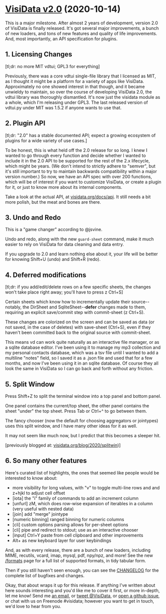 # [VisiData v2.0](https://github.com/saulpw/visidata/releases/tag/v2.0.1) (2020-10-14)

This is a major milestone.  After almost 2 years of development, version 2.0 of VisiData is finally released.  It's got several major improvements, a bunch of new loaders, and tons of new features and quality of life improvements.  And, most importantly, an API specification for plugins.

## 1. Licensing Changes

[tl;dr: no more MIT vdtui; GPL3 for everything]

Previously, there was a core vdtui single-file library that I licensed as MIT, as I thought it might be a platform for a variety of apps like VisiData.  Approximately no one showed interest in that though, and it became unwieldy to maintain, so over the course of developing VisiData 2.0, the vdtui library was thoroughly dismantled.  It's now just the visidata module as a whole, which I'm releasing under GPL3.  The last released version of vdtui.py under MIT was 1.5.2 if anyone wants to use that.

## 2. Plugin API

[tl;dr: "2.0" has a stable documented API; expect a growing ecosystem of plugins for a wide variety of use cases.]

To be honest, this is what held off the 2.0 release for so long.  I knew I wanted to go through every function and decide whether I wanted to include it in the 2.0 API to be supported for the rest of the 2.x lifecycle, which might be years.  (We don't intend to strictly adhere to "semver", but it's still important to try to maintain backwards compatibility within a major version number.)  So now, we have an API spec with over 200 functions, which will be of interest if you want to customize VisiData, or create a plugin for it, or just to know more about its internal components.

Take a look at the actual API, at [visidata.org/docs/api](https://visidata.org/docs/api).  It still needs a bit more polish, but the meat and bones are there.

## 3. Undo and Redo

This is a "game changer" according to @jsvine.

Undo and redo, along with the new `guard-sheet` command, make it much easier to rely on VisiData for data cleaning and data entry.

If you upgrade to 2.0 and learn nothing else about it, your life will be better for knowing Shift+U (undo) and Shift+R (redo).

## 4. Deferred modifications

[tl;dr: if you add/edit/delete rows on a few specific sheets, the changes won't take place right away; you'll have to press z Ctrl+S]

Certain sheets which know how to incrementally update their source--notably, the DirSheet and SqliteSheet--**defer** changes made to them, requiring an explicit save/commit step with commit-sheet (z Ctrl+S).

These changes are colorized on the screen and can be saved as data (or not saved, in the case of deletes) with save-sheet (Ctrl+S), even if they haven't been committed back to the original source with commit-sheet.

This means vd can work quite naturally as an interactive file manager, or as a sqlite database editor.  I've been using it to manage my mp3 collection and my personal contacts database, which was a tsv file until I wanted to add a multiline "notes" field, so I saved it as a .json file and used that for a few months, and now I've been using it in an sqlite database.  Of course they all look the same in VisiData so I can go back and forth without any friction.

## 5. Split Window

Press Shift+Z to split the terminal window into a top panel and bottom panel.

One panel contains the current/top sheet, the other panel contains the sheet "under" the top sheet.  Press Tab or Ctrl+^ to go between them.

The fancy chooser (now the default for choosing aggregators or jointypes) uses this split window, and I have many other ideas for it as well.

It may not seem like much now, but I predict that this becomes a sleeper hit.

[previously blogged at: [visidata.org/blog/2020/splitwin](https://visidata.org/blog/2020/splitwin))]

## 6. So many other features

Here's curated list of highlights, the ones that seemed like people would be interested to know about:

   - more visibility for long values, with "v" to toggle multi-line rows and and z+hjkl to adjust cell offset
   - [iota] the "i" family of commands to add an increment column
   - [unfurl] zM, which does row-wise expansion of iterables in a column (very useful with nested data)
   - [join] add "merge" jointype
   - [numeric binning] ranged binning for numeric columns
   - [cli] custom options parsing allows for per-sheet options
   - [cli] pipe and redirect to stdout; use as an interactive chooser
   - [input] Ctrl+Y paste from cell clipboard and other improvements
   - Alt+ as new keyboard layer for user keybindings

And, as with every release, there are a bunch of new loaders, including MIME, recutils, vcard, imap, mysql, pdf, npy/npz, and more!
See the new [/formats](https://visidata.org/formats) page for a full list of supported formats, in tidy tabular form.

Then if you still haven't seen enough, you can see the [CHANGELOG](https://github.com/saulpw/visidata/blob/stable/CHANGELOG.md#v2.0) for the complete list of bugfixes and changes.

Okay, that about wraps it up for this release.
If anything I've written about here sounds interesting and you'd like me to cover it first, or more in-depth, let me know!  Send me [an email](vd@saul.pw), or [tweet @VisiData](twitter.com/VisiData), or [open a github issue](github.com/saulpw/visidata/issues), or chat with us on Freenode #visidata; however you want to get in touch, we'd love to hear from you.

